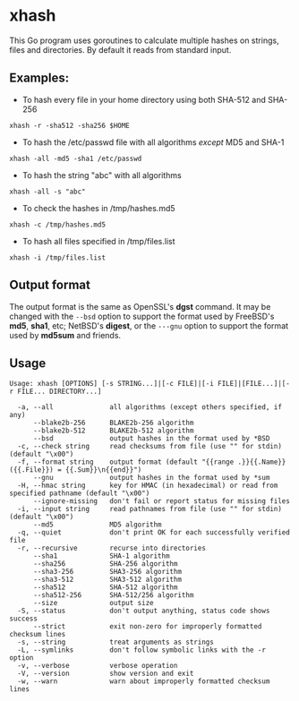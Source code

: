 # xhash
This Go program uses goroutines to calculate multiple hashes on strings, files and directories.  By default it reads from standard input.

## Examples:

* To hash every file in your home directory using both SHA-512 and SHA-256

`xhash -r -sha512 -sha256 $HOME`

* To hash the /etc/passwd file with all algorithms _except_ MD5 and SHA-1

`xhash -all -md5 -sha1 /etc/passwd`

* To hash the string "abc" with all algorithms

`xhash -all -s "abc"`

* To check the hashes in /tmp/hashes.md5

`xhash -c /tmp/hashes.md5`

* To hash all files specified in /tmp/files.list

`xhash -i /tmp/files.list`

## Output format

The output format is the same as OpenSSL's **dgst** command.  It may be changed with the `--bsd` option to support the format used by FreeBSD's **md5**, **sha1**, etc; NetBSD's **digest**, or the `---gnu` option to support the format used by **md5sum** and friends.

## Usage

```
Usage: xhash [OPTIONS] [-s STRING...]|[-c FILE]|[-i FILE]|[FILE...]|[-r FILE... DIRECTORY...]

  -a, --all              all algorithms (except others specified, if any)
      --blake2b-256      BLAKE2b-256 algorithm
      --blake2b-512      BLAKE2b-512 algorithm
      --bsd              output hashes in the format used by *BSD
  -c, --check string     read checksums from file (use "" for stdin) (default "\x00")
  -f, --format string    output format (default "{{range .}}{{.Name}}({{.File}}) = {{.Sum}}\n{{end}}")
      --gnu              output hashes in the format used by *sum
  -H, --hmac string      key for HMAC (in hexadecimal) or read from specified pathname (default "\x00")
      --ignore-missing   don't fail or report status for missing files
  -i, --input string     read pathnames from file (use "" for stdin) (default "\x00")
      --md5              MD5 algorithm
  -q, --quiet            don't print OK for each successfully verified file
  -r, --recursive        recurse into directories
      --sha1             SHA-1 algorithm
      --sha256           SHA-256 algorithm
      --sha3-256         SHA3-256 algorithm
      --sha3-512         SHA3-512 algorithm
      --sha512           SHA-512 algorithm
      --sha512-256       SHA-512/256 algorithm
      --size             output size
  -S, --status           don't output anything, status code shows success
      --strict           exit non-zero for improperly formatted checksum lines
  -s, --string           treat arguments as strings
  -L, --symlinks         don't follow symbolic links with the -r option
  -v, --verbose          verbose operation
  -V, --version          show version and exit
  -w, --warn             warn about improperly formatted checksum lines
``` 
